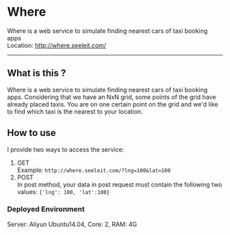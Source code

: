 # Where
Where is a web service to simulate finding nearest cars of taxi booking apps  
Location: http://where.seeleit.com/  

***

## What is this ?
Where is a web service to simulate finding nearest cars of taxi booking apps. Considering that we have an NxN grid, some points of the grid have already placed taxis. You are on one certain point on the grid and we'd like to find which taxi is the nearest to your location.

## How to use
I provide two ways to access the service:  
1. GET  
Example:  `http://where.seeleit.com/?lng=100&lat=100`  
2. POST  
In post method, your data in post request must contain the following two values: `{'lng': 100, 'lat':100}`  

### Deployed Environment
Server: Aliyun Ubuntu14.04, Core: 2, RAM: 4G
